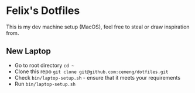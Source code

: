 # Felix's Dotfiles

This is my dev machine setup (MacOS), feel free to steal or draw inspiration from.

## New Laptop

* Go to root directory `cd ~`
* Clone this repo `git clone git@github.com:cemeng/dotfiles.git`
* Check `bin/laptop-setup.sh` - ensure that it meets your requirements
* Run `bin/laptop-setup.sh`

